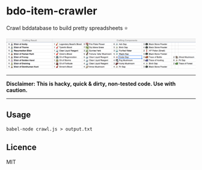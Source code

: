 # bdo-item-crawler

Crawl bddatabase to build pretty spreadsheets :star:

![Spreadsheet Screenshot](screen.png)

---

**Disclaimer: This is hacky, quick & dirty, non-tested code. Use with caution.**

---

## Usage

```
babel-node crawl.js > output.txt
```

## Licence

MIT
